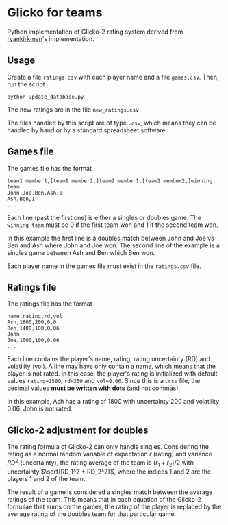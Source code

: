 # Glicko for teams

Python implementation of Glicko-2 rating system derived from [ryankirkman](https://github.com/ryankirkman/pyglicko2)'s implementation.

## Usage

Create a file `ratings.csv` with each player name and a file `games.csv`. Then, run the script
```
python update_database.py
```
The new ratings are in the file `new_ratings.csv`

The files handled by this script are of type `.csv`, which means they can be handled by hand or by a standard spreadsheet software.

## Games file

The games file has the format
```
team1 member1,[team1 member2,]team2 member1,[team2 member2,]winning team
John,Joe,Ben,Ash,0
Ash,Ben,1
...
```
Each line (past the first one) is either a singles or doubles game. The `winning team` must be 0 if the first team won and 1 if the second team won.

In this example the first line is a doubles match between John and Joe vs Ben and Ash where John and Joe won. The second line of the example is a singles game between Ash and Ben which Ben won.

Each player name in the games file must exist in the `ratings.csv` file.

## Ratings file

The ratings file has the format
```
name,rating,rd,vol
Ash,1800,200,0.0
Ben,1400,100,0.06
John
Joe,1600,100,0.06
...
```
Each line contains the player's name, rating, rating uncertainty (RD) and volatility (vol). A line may have only contain a name, which means that the player is not rated. In this case, the player's rating is initialized with default values `rating=1500`, `rd=350` and `vol=0.06`. Since this is a `.csv` file, the decimal values __must be written with dots__ (and not commas).

In this example, Ash has a rating of 1800 with uncertainty 200 and volatility 0.06. John is not rated.

## Glicko-2 adjustment for doubles

The rating formula of Glicko-2 can only handle singles. Considering the rating as a normal random variable of expectation $r$ (rating) and variance $RD^2$ (uncertainty), the rating average of the team is $(r_1+r_2)/2$ with uncertainty $\sqrt{RD_1^2 + RD_2^2}$, where the indices $1$ and $2$ are the players $1$ and $2$ of the team.

The result of a game is considered a singles match between the average ratings of the team. This means that in each equation of the Glicko-2 formulae that sums on the games, the rating of the player is replaced by the average rating of the doubles team for that particular game.
